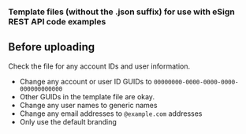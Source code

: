 ### Template files (without the .json suffix) for use with eSign REST API code examples

## Before uploading
Check the file for any account IDs and user information. 

* Change any account or user ID GUIDs to `00000000-0000-0000-0000-000000000000`
* Other GUIDs in the template file are okay.
* Change any user names to generic names
* Change any email addresses to `@example.com` addresses
* Only use the default branding
